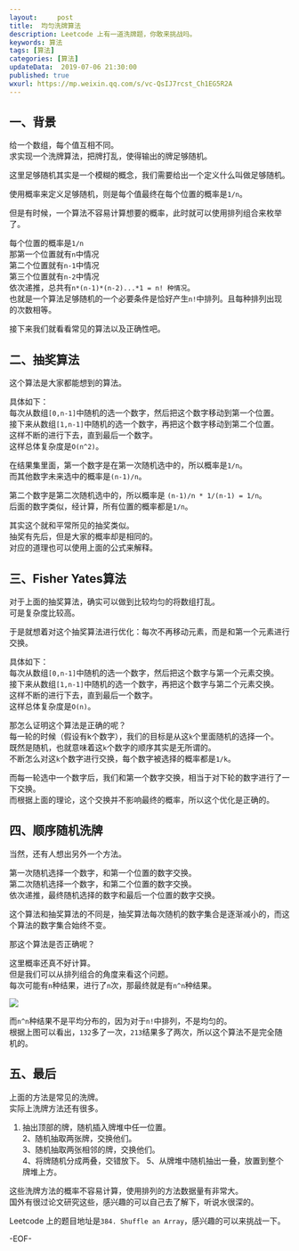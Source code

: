 ```yaml
---   
layout:     post  
title:  均匀洗牌算法   
description: Leetcode 上有一道洗牌题，你敢来挑战吗。  
keywords: 算法  
tags: [算法]    
categories: [算法]  
updateData:  2019-07-06 21:30:00  
published: true  
wxurl: https://mp.weixin.qq.com/s/vc-QsIJ7rcst_Ch1EG5R2A  
---  
```



## 一、背景  


给一个数组，每个值互相不同。  
求实现一个洗牌算法，把牌打乱，使得输出的牌足够随机。  


这里足够随机其实是一个模糊的概念，我们需要给出一个定义什么叫做足够随机。  


使用概率来定义足够随机，则是每个值最终在每个位置的概率是`1/n`。  


但是有时候，一个算法不容易计算想要的概率，此时就可以使用排列组合来枚举了。  


每个位置的概率是`1/n`  
那第一个位置就有`n`中情况  
第二个位置就有`n-1`中情况  
第三个位置就有`n-2`中情况  
依次递推，总共有`n*(n-1)*(n-2)...*1 = n! 种情况`。  
也就是一个算法足够随机的一个必要条件是恰好产生`n!`中排列。且每种排列出现的次数相等。  


接下来我们就看看常见的算法以及正确性吧。  


## 二、抽奖算法  


这个算法是大家都能想到的算法。  


具体如下：  
每次从数组`[0,n-1]`中随机的选一个数字，然后把这个数字移动到第一个位置。  
接下来从数组`[1,n-1]`中随机的选一个数字，再把这个数字移动到第二个位置。  
这样不断的进行下去，直到最后一个数字。  
这样总体复杂度是`O(n^2)`。  


在结果集里面，第一个数字是在第一次随机选中的，所以概率是`1/n`。  
而其他数字未来选中的概率是`(n-1)/n`。  

 
第二个数字是第二次随机选中的，所以概率是 `(n-1)/n * 1/(n-1) = 1/n`。  
后面的数字类似，经计算，所有位置的概率都是`1/n`。  


其实这个就和平常所见的抽奖类似。  
抽奖有先后，但是大家的概率却是相同的。  
对应的道理也可以使用上面的公式来解释。  



## 三、Fisher Yates算法   


对于上面的抽奖算法，确实可以做到比较均匀的将数组打乱。  
可是复杂度比较高。  


于是就想着对这个抽奖算法进行优化：每次不再移动元素，而是和第一个元素进行交换。  


具体如下：  
每次从数组`[0,n-1]`中随机的选一个数字，然后把这个数字与第一个元素交换。  
接下来从数组`[1,n-1]`中随机的选一个数字，再把这个数字与第二个元素交换。  
这样不断的进行下去，直到最后一个数字。  
这样总体复杂度是`O(n)`。  



那怎么证明这个算法是正确的呢？  
每一轮的时候（假设有k个数字），我们的目标是从这`k`个里面随机的选择一个。  
既然是随机，也就意味着这`k`个数字的顺序其实是无所谓的。  
不断怎么对这`k`个数字进行交换，每个数字被选择的概率都是`1/k`。  


而每一轮选中一个数字后，我们和第一个数字交换，相当于对下轮的数字进行了一下交换。  
而根据上面的理论，这个交换并不影响最终的概率，所以这个优化是正确的。    


## 四、顺序随机洗牌   


当然，还有人想出另外一个方法。  


第一次随机选择一个数字，和第一个位置的数字交换。  
第二次随机选择一个数字，和第二个位置的数字交换。  
依次递推，最终随机选择的数字和最后一个位置的数字交换。  


这个算法和抽奖算法的不同是，抽奖算法每次随机的数字集合是逐渐减小的，而这个算法的数字集合始终不变。  


那这个算法是否正确呢？  


这里概率还真不好计算。  
但是我们可以从排列组合的角度来看这个问题。  
每次可能有`n`种结果，进行了`n`次，那最终就是有`n^n`种结果。  


![](http://res.tiankonguse.com/images/2019/07/06/001.png)


而`n^n`种结果不是平均分布的，因为对于`n!`中排列，不是均匀的。  
根据上图可以看出，`132`多了一次，`213`结果多了两次，所以这个算法不是完全随机的。



## 五、最后  


上面的方法是常见的洗牌。  
实际上洗牌方法还有很多。  


1. 抽出顶部的牌，随机插入牌堆中任一位置。  
2、随机抽取两张牌，交换他们。  
3、随机抽取两张相邻的牌，交换他们。  
4、将牌随机分成两叠，交错放下。
5、从牌堆中随机抽出一叠，放置到整个牌堆上方。  


这些洗牌方法的概率不容易计算，使用排列的方法数据量有非常大。  
国外有很过论文研究这些，感兴趣的可以自己去了解下，听说水很深的。


Leetcode 上的题目地址是`384. Shuffle an Array`，感兴趣的可以来挑战一下。  


-EOF-  

